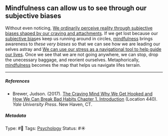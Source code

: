 ## Mindfulness can allow us to see through our subjective biases

Without even noticing, [We ordinarily perceive reality through subjective biases shaped by our craving and attachments](We%20ordinarily%20perceive%20reality%20through%20subjective%20biases%20shaped%20by%20our%20craving%20and%20attachments.md). If we get lost because our [subjective bias](Subjective%20bias.md)es keep us running around in circles, [mindfulness](Mindfulness.md) brings awareness to *these very biases* so that we can see how we are leading our selves astray and [We can use our stress as a navigational tool to help guide our lives](We%20can%20use%20our%20stress%20as%20a%20navigational%20tool%20to%20help%20guide%20our%20lives.md). Once we see that we are not going anywhere, we can stop, drop the unecessary baggage, and reorient ourselves. Metaphorically, [mindfulness](Mindfulness.md) becomes the map that helps us navigate lifes terrain.

---

##### References

* Brewer, Judson. (2017). [The Craving Mind Why We Get Hooked and How We Can Break Bad Habits Chapter 1. Introduction](The%20Craving%20Mind%20Why%20We%20Get%20Hooked%20and%20How%20We%20Can%20Break%20Bad%20Habits%20Chapter%201.%20Introduction.md) (Location 440). *Yale University Press*. New Haven, CT.

##### Metadata

Type: #🔴 
Tags: [Psychology](Psychology.md) 
Status: #☀️ 
